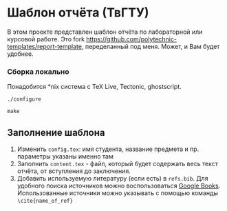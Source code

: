 # Шаблон отчёта (ТвГТУ)
В этом проекте представлен шаблон отчёта по лабораторной или курсовой работе.
Это fork https://github.com/polytechnic-templates/report-template, переделанный
под меня. Может, и Вам будет удобнее.

### Сборка локально

Понадобится *nix система с TeX Live, Tectonic, ghostscript.

```
./configure

make
```

## Заполнение шаблона

1. Изменить `config.tex`: имя студента, название предмета и пр. параметры
   указаны именно там
2. Заполнить `content.tex` - файл, который будет содержать весь текст отчёта,
   от вступления до заключения.
3. Добавить используемую литературу (если есть) в `refs.bib`. Для удобного
   поиска источников можно воспользоваться [Google
   Books](https://books.google.com/). Использованные источники можно указывать
   с помощью команды `\cite{name_of_ref}`
